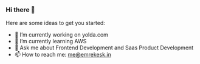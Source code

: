 ### Hi there 👋

Here are some ideas to get you started:

- 🔭 I’m currently working on yolda.com
- 🌱 I’m currently learning AWS
- 💬 Ask me about Frontend Development and Saas Product Development
- 📫 How to reach me: me@emrekesk.in
